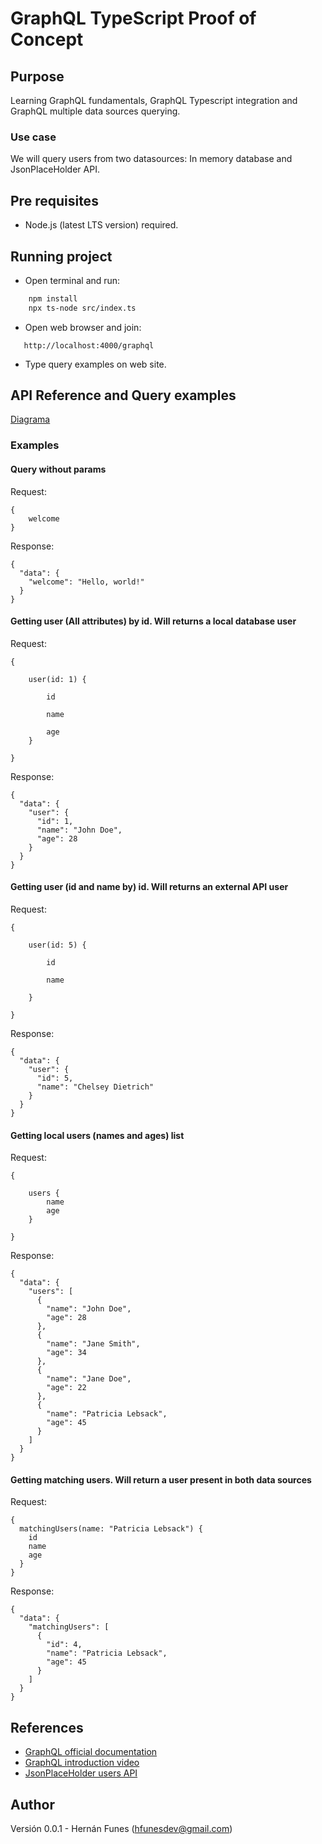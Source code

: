 
# GraphQL TypeScript Proof of Concept

## Purpose

Learning GraphQL fundamentals, GraphQL Typescript integration and GraphQL multiple data sources querying.

### Use case

We will query users from two datasources: In memory database and JsonPlaceHolder API.

## Pre requisites

* Node.js (latest LTS version) required.

## Running project

* Open terminal and run:

```bash
    npm install
    npx ts-node src/index.ts
```

* Open web browser and join:

```text
   http://localhost:4000/graphql
```

* Type query examples on web site.

## API Reference and Query examples
[Diagrama](https://app.diagrams.net/#G1iCaptgCbyfrbVmzSaMnDwEFWh_Jbvyhs#%7B%22pageId%22%3A%22P3a4B8qZudd6z3f70aNR%22%7D)

### Examples

#### Query without params

Request:

```text
{
    welcome
}
```

Response:

```text
{
  "data": {
    "welcome": "Hello, world!"
  }
}
```

#### Getting user (All attributes) by id. Will returns a local database user

Request:

```text
{

    user(id: 1) {

        id

        name

        age
    }

}
```

Response:

```text
{
  "data": {
    "user": {
      "id": 1,
      "name": "John Doe",
      "age": 28
    }
  }
}
```

#### Getting user (id and name by) id. Will returns an external API user

Request:

```text
{

    user(id: 5) {

        id

        name

    }

}
```

Response:

```text
{
  "data": {
    "user": {
      "id": 5,
      "name": "Chelsey Dietrich"
    }
  }
}
```

#### Getting local users (names and ages) list

Request:

```text
{

    users {
        name
        age
    }

}
```

Response:

```text
{
  "data": {
    "users": [
      {
        "name": "John Doe",
        "age": 28
      },
      {
        "name": "Jane Smith",
        "age": 34
      },
      {
        "name": "Jane Doe",
        "age": 22
      },
      {
        "name": "Patricia Lebsack",
        "age": 45
      }
    ]
  }
}
```

#### Getting matching users. Will return a user present in both data sources

Request:

```text
{
  matchingUsers(name: "Patricia Lebsack") {
    id
    name
    age
  }
}
```

Response:

```text
{
  "data": {
    "matchingUsers": [
      {
        "id": 4,
        "name": "Patricia Lebsack",
        "age": 45
      }
    ]
  }
}
```

## References

- [GraphQL official documentation](https://graphql.org/learn/)
- [GraphQL introduction video](https://www.youtube.com/watch?v=tqxvJfd69zs&t=305s)
- [JsonPlaceHolder users API](https://jsonplaceholder.typicode.com/users)

## Author

Versión 0.0.1 - Hernán Funes (hfunesdev@gmail.com)